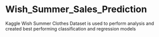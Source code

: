 # Wish_Summer_Sales_Prediction
Kaggle Wish Summer Clothes Dataset is used to perform analysis and created best performing classification and regression models
